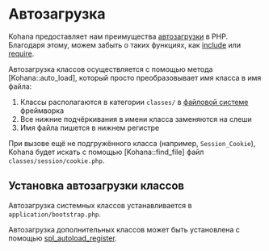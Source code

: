 # Автозагрузка

Kohana предоставляет нам преимущества [автозагрузки](http://php.net/manual/language.oop5.autoload.php) в PHP. Благодаря этому, можем забыть о таких функциях, как [include](http://php.net/include) или [require](http://php.net/require).

Автозагрузка классов осуществляется с помощью метода [Kohana::auto_load], который просто преобразовывает имя  класса в имя файла:

1. Классы располагаются в категории `classes/` в [файловой системе](about.filesystem) фреймворка
2. Все нижние подчёркивания в имени класса заменяются на слеши
2. Имя файла пишется в нижнем регистре

При вызове ещё не подгружённого класса (например, `Session_Cookie`), Kohana будет искать с помощью [Kohana::find_file] файл `classes/session/cookie.php`.

## Установка автозагрузки классов

Автозагрузка системных классов устанавливается в `application/bootstrap.php`.

Автозагрузка дополнительных классов может быть установлена с помощью [spl_autoload_register](http://php.net/spl_autoload_register).
